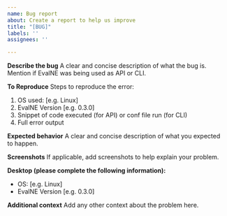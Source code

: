 ```yaml
---
name: Bug report
about: Create a report to help us improve
title: "[BUG]"
labels: ''
assignees: ''

---
```


**Describe the bug**
A clear and concise description of what the bug is. Mention if EvalNE was being used as API or CLI.

**To Reproduce**
Steps to reproduce the error:
1. OS used: [e.g. Linux]
2. EvalNE Version [e.g. 0.3.0]
3. Snippet of code executed (for API) or conf file run (for CLI)
4. Full error output

**Expected behavior**
A clear and concise description of what you expected to happen.

**Screenshots**
If applicable, add screenshots to help explain your problem.

**Desktop (please complete the following information):**
 - OS: [e.g. Linux]
 - EvalNE Version [e.g. 0.3.0]

**Additional context**
Add any other context about the problem here.
